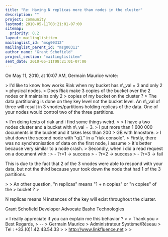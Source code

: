 ```yaml
---
title: "Re: Having N replicas more than nodes in the cluster"
description: ""
project: community
lastmod: 2010-05-11T08:21:01-07:00
sitemap:
  priority: 0.2
layout: mailinglistitem
mailinglist_id: "msg00312"
mailinglist_parent_id: "msg00311"
author_name: "Grant Schofield"
project_section: "mailinglistitem"
sent_date: 2010-05-11T08:21:01-07:00
---
```


On May 11, 2010, at 10:07 AM, Germain Maurice wrote:

&gt; I'd like to know how works Riak when my bucket has n\\_val = 3 and only 2 
&gt; physical nodes.
&gt; Does Riak make 3 copies of the bucket over the 2 nodes or it maintains only 2 
&gt; copies of my bucket on the cluster ?
&gt; 
The data partitioning is done on they key level not the bucket level. An n\\_val 
of three will result in 3 vnodes/partitions holding replicas of the data. One 
of your nodes would control two of the three partitions.


&gt; I'm doing tests of riak and i find some things weird.
&gt; 
&gt; I have a two nodes cluster and a bucket with n\\_val = 3.
&gt; I put more than 1 600 000 documents in the bucket and it takes less than 200 
&gt; GB with Innostore.
&gt; I shut down the second node with "q()." in a "riak console".
&gt; Firstly, there was no synchronisation of data on the first node, i assume 
&gt; it's better because very similar to a node crash.
&gt; Secondly, when i did a read request on a document with :
&gt; - ?r=1 -&gt; success
&gt; - ?r=2 -&gt; success
&gt; - ?r=3 -&gt; fail

This is due to the fact that 2 of the 3 vnodes were able to respond with your 
data, but not the third because your took down the node that had 1 of the 3 
partitions.

&gt; 
&gt; An other question, "n replicas" means "1 + n copies" or "n copies" of the 
&gt; bucket ?
&gt; 

N replicas means N instances of the key will exist throughout the cluster.

Grant Schofield
Developer Advocate
Basho Technologies


&gt; I really appreciate if you can explain me this behavior ?
&gt; 
&gt; Thank you
&gt; Best Regards,
&gt; -- 
&gt; Germain Maurice
&gt; Administrateur Système/Réseau
&gt; Tel : +33.(0)1.42.43.54.33
&gt; 
&gt; http://www.linkfluence.net
&gt; 
&gt; 
